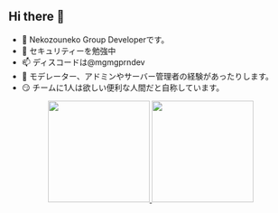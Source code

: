 ## Hi there 👋

- 🔭 Nekozouneko Group Developerです。
- 🌱 セキュリティーを勉強中
- 📫 ディスコードは@mgmgprndev
- 👀 モデレーター、アドミンやサーバー管理者の経験があったりします。
- 😏 チームに1人は欲しい便利な人間だと自称しています。

<p align="center">
<a href="https://github.com/mgmgprndev">
  <img height="180em" src="https://github-readme-stats-eight-theta.vercel.app/api?username=mgmgprndev&show_icons=true&theme=algolia&include_all_commits=true&count_private=true"/>
  <img height="180em" src="https://github-readme-stats-eight-theta.vercel.app/api/top-langs/?username=mgmgprndev&layout=compact&langs_count=8&theme=algolia"/>
</a>
</p>

